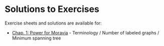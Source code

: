 # Solutions to Exercises

Exercise sheets and solutions are available for:
- [Chap. 1: Power for Moravia](ex_01.pdf) - Terminology / Number of labeled graphs / Minimum spanning tree 
